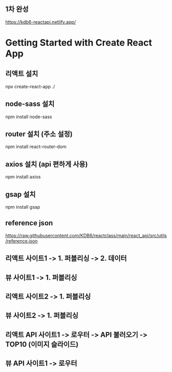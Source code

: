 ## 1차 완성   
https://kdb6-reactapi.netlify.app/

# Getting Started with Create React App

## 리액트 설치

npx create-react-app ./

## node-sass 설치

npm install node-sass

## router 설치 (주소 설정)

npm install react-router-dom

## axios 설치 (api 편하게 사용)

npm install axios

## gsap 설치

npm install gsap

## reference json

https://raw.githubusercontent.com/KDB6/reactclass/main/react_api/src/utils/reference.json

## 리액트 사이트1 -> 1. 퍼블리싱 -> 2. 데이터

## 뷰 사이트1 -> 1. 퍼블리싱

## 리액트 사이트2 -> 1. 퍼블리싱

## 뷰 사이트2 -> 1. 퍼블리싱

## 리액트 API 사이트1 -> 로우터 -> API 불러오기 -> TOP10 (이미지 슬라이드)

## 뷰 API 사이트1 -> 로우터
